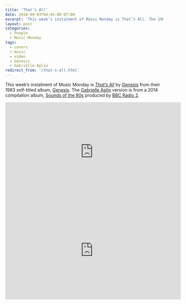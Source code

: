 ```yaml
---
title: 'That’s All'
date: 2018-09-03T04:45:00-07:00
excerpt: 'This week’s instalment of Music Monday is That’s All. The 1983 Genesis original and a 2014 cover by Gabrielle Aplin.'
layout: post
categories:
  - People
  - Music Monday
tags:
  - covers
  - music
  - video
  - Genesis
  - Gabrielle Aplin
redirect_from: '/that-s-all.html'
---
```


This week’s instalment of Music Monday is [_That’s All_](<https://en.wikipedia.org/wiki/That%27s_All_(Genesis_song)>) by [Genesis](http://www.genesis-music.com/) from their 1983 self-titled album, [Genesis](<https://en.wikipedia.org/wiki/Genesis_(Genesis_album)>). The [Gabrielle Aplin](http://gabrielleaplin.co.uk/) version is from a 2014 compilation album, [Sounds of the 80s](https://secondhandsongs.com/release/118777) produced by [BBC Radio 2](https://www.bbc.co.uk/programmes/b03c936z).

<div class="video-container">
  <iframe width="560" height="315" src="https://www.youtube.com/embed/Vzyn60Zns-E" frameborder="0" allowfullscreen></iframe>
</div>

<div class="video-container">
  <iframe width="560" height="315" src="https://www.youtube.com/embed/MuhwIAn86bo" frameborder="0" allowfullscreen></iframe>
</div>
